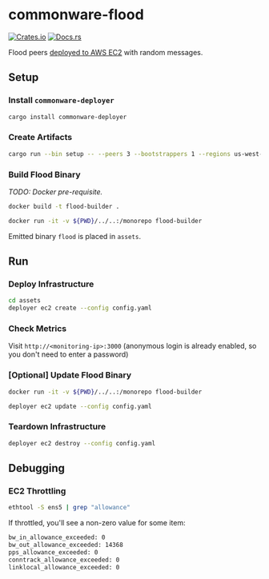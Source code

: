# commonware-flood

[![Crates.io](https://img.shields.io/crates/v/commonware-flood.svg)](https://crates.io/crates/commonware-flood)
[![Docs.rs](https://docs.rs/commonware-flood/badge.svg)](https://docs.rs/commonware-flood)

Flood peers [deployed to AWS EC2](https://docs.rs/commonware-deployer/latest/commonware_deployer/ec2/index.html) with
random messages.

## Setup

### Install `commonware-deployer`

```bash
cargo install commonware-deployer
```

### Create Artifacts

```bash
cargo run --bin setup -- --peers 3 --bootstrappers 1 --regions us-west-2,us-east-1,eu-west-1 --instance-type c7g.large --storage-size 10 --storage-class gp3 --message-size 1024 --message-backlog 1024 --mailbox-size 1024 --dashboard dashboard.json --output assets
```

### Build Flood Binary

_TODO: Docker pre-requisite._

```bash
docker build -t flood-builder .
```

```bash
docker run -it -v ${PWD}/../..:/monorepo flood-builder
```

Emitted binary `flood` is placed in `assets`.

## Run

### Deploy Infrastructure

```bash
cd assets
deployer ec2 create --config config.yaml
```

### Check Metrics

Visit `http://<monitoring-ip>:3000` (anonymous login is already enabled, so you don't need to enter a password)

### [Optional] Update Flood Binary

```bash
docker run -it -v ${PWD}/../..:/monorepo flood-builder
```


```bash
deployer ec2 update --config config.yaml
```

### Teardown Infrastructure

```bash
deployer ec2 destroy --config config.yaml
```

## Debugging

### EC2 Throttling

```bash
ethtool -S ens5 | grep "allowance"
```

If throttled, you'll see a non-zero value for some item:
```txt
bw_in_allowance_exceeded: 0
bw_out_allowance_exceeded: 14368
pps_allowance_exceeded: 0
conntrack_allowance_exceeded: 0
linklocal_allowance_exceeded: 0
```